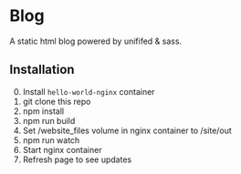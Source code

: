 # Blog

A static html blog powered by unififed & sass.

## Installation

0. Install `hello-world-nginx` container
1. git clone this repo
2. npm install
3. npm run build
4. Set /website_files volume in nginx container to /site/out
5. npm run watch
6. Start nginx container
7. Refresh page to see updates



